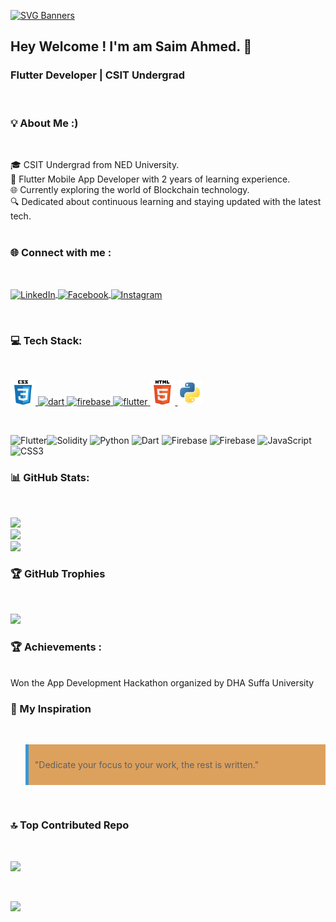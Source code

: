 [![SVG Banners](https://svg-banners.vercel.app/api?type=typeWriter&text1=Debugging%20life%20👨‍💻&width=800&height=400)](https://github.com/Akshay090/svg-banners)


## Hey Welcome ! I'm am  Saim Ahmed. 👋
### Flutter Developer | CSIT Undergrad

<br>

### 💡 About Me :)
<br>

🎓 CSIT Undergrad from NED University.<br>📱 Flutter Mobile App Developer with 2 years of learning experience.<br>🌐 Currently exploring the world of Blockchain technology.<br>🔍 Dedicated about continuous learning and staying updated with the latest tech. <br><br>

### 🌐 Connect with me :
<br>
<p align="left">
  <a href="https://linkedin.com/in/saim22ahmed" target="_blank">
    <img align="center" src="https://raw.githubusercontent.com/rahuldkjain/github-profile-readme-generator/master/src/images/icons/Social/linked-in-alt.svg" alt="LinkedIn" height="30" width="40" />
  </a>
  <a href="https://www.facebook.com/profile.php?id=100034412843960&mibextid=zbwkwl" target="_blank">
    <img align="center" src="https://raw.githubusercontent.com/rahuldkjain/github-profile-readme-generator/master/src/images/icons/Social/facebook.svg" alt="Facebook" height="30" width="40" />
  </a>
  <a href="https://www.instagram.com/saim.ahmed_22?igsh=azgzamz4mxdsyxe5" target="_blank">
    <img align="center" src="https://raw.githubusercontent.com/rahuldkjain/github-profile-readme-generator/master/src/images/icons/Social/instagram.svg" alt="Instagram" height="30" width="40" />
  </a>
</p>
<br>


### 💻 Tech Stack:
<br>
 <p align="left"> <a href="https://www.w3schools.com/css/" target="_blank" rel="noreferrer"> <img src="https://raw.githubusercontent.com/devicons/devicon/master/icons/css3/css3-original-wordmark.svg" alt="css3" width="40" height="40"/> </a> <a href="https://dart.dev" target="_blank" rel="noreferrer"> <img src="https://www.vectorlogo.zone/logos/dartlang/dartlang-icon.svg" alt="dart" width="40" height="40"/> </a> <a href="https://firebase.google.com/" target="_blank" rel="noreferrer"> <img src="https://www.vectorlogo.zone/logos/firebase/firebase-icon.svg" alt="firebase" width="40" height="40"/> </a> <a href="https://flutter.dev" target="_blank" rel="noreferrer"> <img src="https://www.vectorlogo.zone/logos/flutterio/flutterio-icon.svg" alt="flutter" width="40" height="40"/> </a> <a href="https://www.w3.org/html/" target="_blank" rel="noreferrer"> <img src="https://raw.githubusercontent.com/devicons/devicon/master/icons/html5/html5-original-wordmark.svg" alt="html5" width="40" height="40"/> </a> <a href="https://www.python.org" target="_blank" rel="noreferrer"> <img src="https://raw.githubusercontent.com/devicons/devicon/master/icons/python/python-original.svg" alt="python" width="40" height="40"/> </a> </p>
 <br>

 ![Flutter](https://img.shields.io/badge/Flutter-%2302569B.svg?style=for-the-badge&logo=Flutter&logoColor=white)![Solidity](https://img.shields.io/badge/Solidity-%23363636.svg?style=for-the-badge&logo=solidity&logoColor=white) ![Python](https://img.shields.io/badge/python-3670A0?style=for-the-badge&logo=python&logoColor=ffdd54) ![Dart](https://img.shields.io/badge/dart-%230175C2.svg?style=for-the-badge&logo=dart&logoColor=white) ![Firebase](https://img.shields.io/badge/firebase-%23039BE5.svg?style=for-the-badge&logo=firebase) ![Firebase](https://img.shields.io/badge/Firebase-039BE5?style=for-the-badge&logo=Firebase&logoColor=white) ![JavaScript](https://img.shields.io/badge/javascript-%23323330.svg?style=for-the-badge&logo=javascript&logoColor=%23F7DF1E) ![CSS3](https://img.shields.io/badge/css3-%231572B6.svg?style=for-the-badge&logo=css3&logoColor=white)
<br>
### 📊 GitHub Stats:
<br>

![](https://github-readme-stats.vercel.app/api?username=Saim22Ahmed&theme=merko&hide_border=false&include_all_commits=true&count_private=true)<br>
![](https://github-readme-streak-stats.herokuapp.com/?user=Saim22Ahmed&theme=merko&hide_border=false)<br>
![](https://github-readme-stats.vercel.app/api/top-langs/?username=Saim22Ahmed&theme=merko&hide_border=false&include_all_commits=true&count_private=true&layout=compact)
<br>
### 🏆 GitHub Trophies
<br>

![](https://github-profile-trophy.vercel.app/?username=Saim22Ahmed&theme=radical&no-frame=true&no-bg=false&margin-w=4)
<br>

### 🏆 Achievements :
<br>
 Won the App Development Hackathon organized by DHA Suffa University 
<br>

###  🌟 My Inspiration
<br>
<blockquote style="background-color: #dda15e; padding: 10px; border-left: 5px solid #3498db;">  <p>"Dedicate your focus to your work, the rest is written."</p>  </blockquote>
<br>

### 🔝 Top Contributed Repo
<br>

![](https://github-contributor-stats.vercel.app/api?username=Saim22Ahmed&limit=5&theme=radical&combine_all_yearly_contributions=true)

<br>

[![](https://visitcount.itsvg.in/api?id=Saim22Ahmed&icon=9&color=3)](https://visitcount.itsvg.in)

